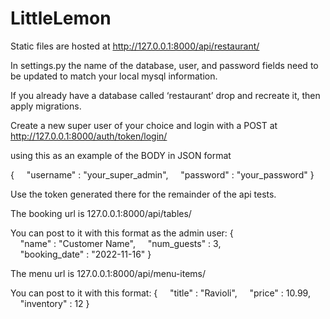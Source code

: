 # LittleLemon
 
Static files are hosted at http://127.0.0.1:8000/api/restaurant/

In settings.py the name of the database, user, and password fields need to be updated to match your local mysql information.

If you already have a database called ‘restaurant’ drop and recreate it, then apply migrations.

Create a new super user of your choice and login with a POST at http://127.0.0.1:8000/auth/token/login/

using this as an example of the BODY in JSON format

{
    "username" : "your_super_admin",
    "password" : "your_password"
}

Use the token generated there for the remainder of the api tests.

The booking url is 127.0.0.1:8000/api/tables/

You can post to it with this format as the admin user:
{
    "name" : "Customer Name",
    "num_guests" : 3,
    "booking_date" : "2022-11-16"
}


The menu url is 127.0.0.1:8000/api/menu-items/

You can post to it with this format:
{
    "title" : "Ravioli",
    "price" : 10.99,
    "inventory" : 12
}

